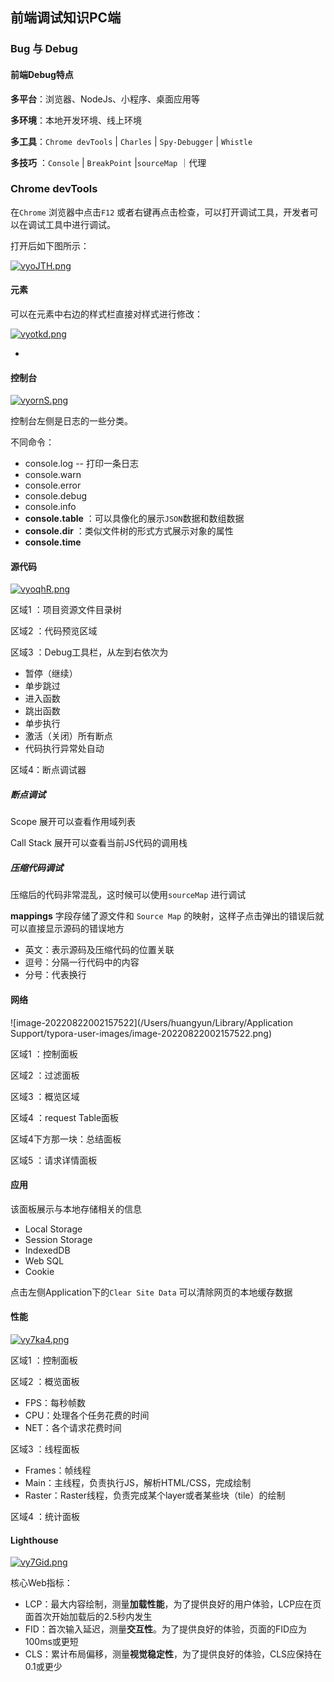 ## 前端调试知识PC端

### Bug 与 Debug

#### 前端Debug特点

**多平台**：浏览器、NodeJs、小程序、桌面应用等

**多环境**：本地开发环境、线上环境

**多工具**：`Chrome devTools` | `Charles` | `Spy-Debugger` | `Whistle`

**多技巧** ：`Console` | `BreakPoint` |`sourceMap` ｜代理



### Chrome devTools

在`Chrome` 浏览器中点击`F12` 或者右键再点击检查，可以打开调试工具，开发者可以在调试工具中进行调试。

打开后如下图所示：

[![vyoJTH.png](https://s1.ax1x.com/2022/08/21/vyoJTH.png)](https://imgse.com/i/vyoJTH)

#### 元素

可以在元素中右边的样式栏直接对样式进行修改：

[![vyotkd.png](https://s1.ax1x.com/2022/08/21/vyotkd.png)](https://imgse.com/i/vyotkd)

-

#### 控制台

[![vyornS.png](https://s1.ax1x.com/2022/08/21/vyornS.png)](https://imgse.com/i/vyornS)

控制台左侧是日志的一些分类。

不同命令：

+ console.log    --  打印一条日志
+ console.warn
+ console.error
+ console.debug
+ console.info
+ **console.table** ：可以具像化的展示`JSON`数据和数组数据
+ **console.dir** ：类似文件树的形式方式展示对象的属性
+ **console.time**



#### 源代码

[![vyoqhR.png](https://s1.ax1x.com/2022/08/21/vyoqhR.png)](https://imgse.com/i/vyoqhR)

区域1 ：项目资源文件目录树

区域2 ：代码预览区域

区域3 ：Debug工具栏，从左到右依次为

+ 暂停（继续）
+ 单步跳过
+ 进入函数
+ 跳出函数
+ 单步执行
+ 激活（关闭）所有断点
+ 代码执行异常处自动

区域4：断点调试器



##### 断点调试

Scope 展开可以查看作用域列表

Call Stack 展开可以查看当前JS代码的调用栈



##### 压缩代码调试

压缩后的代码非常混乱，这时候可以使用`sourceMap` 进行调试

**mappings** 字段存储了源文件和 `Source Map` 的映射，这样子点击弹出的错误后就可以直接显示源码的错误地方

+ 英文：表示源码及压缩代码的位置关联
+ 逗号：分隔一行代码中的内容
+ 分号：代表换行



#### 网络

![image-20220822002157522](/Users/huangyun/Library/Application Support/typora-user-images/image-20220822002157522.png)

区域1 ：控制面板

区域2 ：过滤面板

区域3 ：概览区域

区域4 ：request Table面板

区域4下方那一块：总结面板

区域5 ：请求详情面板



#### 应用

该面板展示与本地存储相关的信息

+ Local Storage
+ Session Storage
+ IndexedDB
+ Web SQL
+ Cookie

点击左侧Application下的`Clear Site Data` 可以清除网页的本地缓存数据



#### 性能

[![vy7ka4.png](https://s1.ax1x.com/2022/08/22/vy7ka4.png)](https://imgse.com/i/vy7ka4)

区域1 ：控制面板

区域2 ：概览面板

+ FPS：每秒帧数
+ CPU：处理各个任务花费的时间
+ NET：各个请求花费时间

区域3 ：线程面板

+ Frames：帧线程
+ Main：主线程，负责执行JS，解析HTML/CSS，完成绘制
+ Raster：Raster线程，负责完成某个layer或者某些块（tile）的绘制

区域4 ：统计面板





#### Lighthouse

[![vy7Gid.png](https://s1.ax1x.com/2022/08/22/vy7Gid.png)](https://imgse.com/i/vy7Gid)

核心Web指标：

+ LCP：最大内容绘制，测量**加载性能**，为了提供良好的用户体验，LCP应在页面首次开始加载后的2.5秒内发生
+ FID：首次输入延迟，测量**交互性**。为了提供良好的体验，页面的FID应为100ms或更短
+ CLS：累计布局偏移，测量**视觉稳定性**，为了提供良好的体验，CLS应保持在0.1或更少

